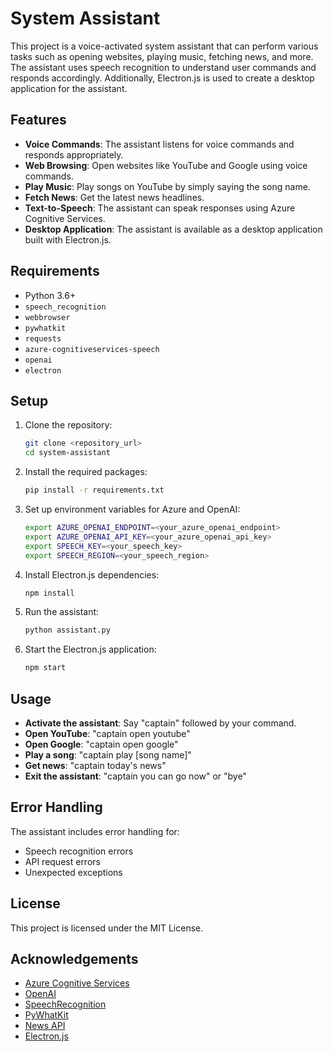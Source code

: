 # System Assistant

This project is a voice-activated system assistant that can perform various tasks such as opening websites, playing music, fetching news, and more. The assistant uses speech recognition to understand user commands and responds accordingly. Additionally, Electron.js is used to create a desktop application for the assistant.

## Features

- **Voice Commands**: The assistant listens for voice commands and responds appropriately.
- **Web Browsing**: Open websites like YouTube and Google using voice commands.
- **Play Music**: Play songs on YouTube by simply saying the song name.
- **Fetch News**: Get the latest news headlines.
- **Text-to-Speech**: The assistant can speak responses using Azure Cognitive Services.
- **Desktop Application**: The assistant is available as a desktop application built with Electron.js.

## Requirements

- Python 3.6+
- `speech_recognition`
- `webbrowser`
- `pywhatkit`
- `requests`
- `azure-cognitiveservices-speech`
- `openai`
- `electron`

## Setup

1. Clone the repository:
    ```sh
    git clone <repository_url>
    cd system-assistant
    ```

2. Install the required packages:
    ```sh
    pip install -r requirements.txt
    ```

3. Set up environment variables for Azure and OpenAI:
    ```sh
    export AZURE_OPENAI_ENDPOINT=<your_azure_openai_endpoint>
    export AZURE_OPENAI_API_KEY=<your_azure_openai_api_key>
    export SPEECH_KEY=<your_speech_key>
    export SPEECH_REGION=<your_speech_region>
    ```

4. Install Electron.js dependencies:
    ```sh
    npm install
    ```

5. Run the assistant:
    ```sh
    python assistant.py
    ```

6. Start the Electron.js application:
    ```sh
    npm start
    ```

## Usage

- **Activate the assistant**: Say "captain" followed by your command.
- **Open YouTube**: "captain open youtube"
- **Open Google**: "captain open google"
- **Play a song**: "captain play [song name]"
- **Get news**: "captain today's news"
- **Exit the assistant**: "captain you can go now" or "bye"

## Error Handling

The assistant includes error handling for:
- Speech recognition errors
- API request errors
- Unexpected exceptions

## License

This project is licensed under the MIT License.

## Acknowledgements

- [Azure Cognitive Services](https://azure.microsoft.com/en-us/services/cognitive-services/)
- [OpenAI](https://www.openai.com/)
- [SpeechRecognition](https://pypi.org/project/SpeechRecognition/)
- [PyWhatKit](https://pypi.org/project/pywhatkit/)
- [News API](https://newsapi.org/)
- [Electron.js](https://www.electronjs.org/)
